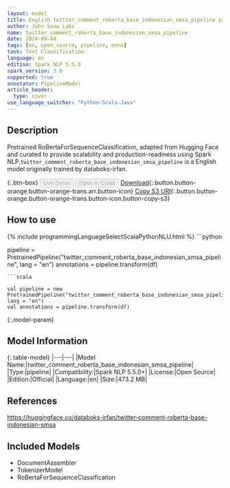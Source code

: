 ```yaml
---
layout: model
title: English twitter_comment_roberta_base_indonesian_smsa_pipeline pipeline RoBertaForSequenceClassification from databoks-irfan
author: John Snow Labs
name: twitter_comment_roberta_base_indonesian_smsa_pipeline
date: 2024-09-04
tags: [en, open_source, pipeline, onnx]
task: Text Classification
language: en
edition: Spark NLP 5.5.0
spark_version: 3.0
supported: true
annotator: PipelineModel
article_header:
  type: cover
use_language_switcher: "Python-Scala-Java"
---
```


## Description

Pretrained RoBertaForSequenceClassification, adapted from Hugging Face and curated to provide scalability and production-readiness using Spark NLP.`twitter_comment_roberta_base_indonesian_smsa_pipeline` is a English model originally trained by databoks-irfan.

{:.btn-box}
<button class="button button-orange" disabled>Live Demo</button>
<button class="button button-orange" disabled>Open in Colab</button>
[Download](https://s3.amazonaws.com/auxdata.johnsnowlabs.com/public/models/twitter_comment_roberta_base_indonesian_smsa_pipeline_en_5.5.0_3.0_1725485303851.zip){:.button.button-orange.button-orange-trans.arr.button-icon}
[Copy S3 URI](s3://auxdata.johnsnowlabs.com/public/models/twitter_comment_roberta_base_indonesian_smsa_pipeline_en_5.5.0_3.0_1725485303851.zip){:.button.button-orange.button-orange-trans.button-icon.button-copy-s3}

## How to use



<div class="tabs-box" markdown="1">
{% include programmingLanguageSelectScalaPythonNLU.html %}
```python

pipeline = PretrainedPipeline("twitter_comment_roberta_base_indonesian_smsa_pipeline", lang = "en")
annotations =  pipeline.transform(df)   

```
```scala

val pipeline = new PretrainedPipeline("twitter_comment_roberta_base_indonesian_smsa_pipeline", lang = "en")
val annotations = pipeline.transform(df)

```
</div>

{:.model-param}
## Model Information

{:.table-model}
|---|---|
|Model Name:|twitter_comment_roberta_base_indonesian_smsa_pipeline|
|Type:|pipeline|
|Compatibility:|Spark NLP 5.5.0+|
|License:|Open Source|
|Edition:|Official|
|Language:|en|
|Size:|473.2 MB|

## References

https://huggingface.co/databoks-irfan/twitter-comment-roberta-base-indonesian-smsa

## Included Models

- DocumentAssembler
- TokenizerModel
- RoBertaForSequenceClassification